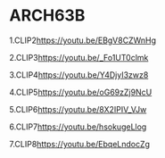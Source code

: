 # ARCH63B

1.CLIP2<https://youtu.be/EBgV8CZWnHg>

2.CLIP3<https://youtu.be/_Fo1UT0clmk>

3.CLIP4<https://youtu.be/Y4DjyI3zwz8>

4.CLIP5<https://youtu.be/oG69zZj9NcU>

5.CLIP6<https://youtu.be/8X2IPIV_VJw>

6.CLIP7<https://youtu.be/hsokugeLlog>

7.CLIP8<https://youtu.be/EbqeLndocZg>
